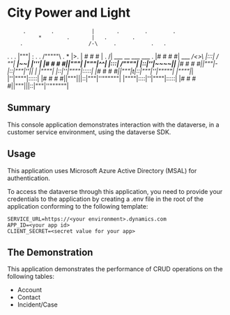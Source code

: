 # City Power and Light

<!-- prettier-ignore-start -->
         .        .            |       .        .        .
              *        .       |   .        .
        .                     /-\     .           .   .
 .               .    .      |"""|              :        .
         .                  /"""""\  .      *       |>.
                           | # # # |     .        /\|  ___
    __     ___   ___   .   |# # # #| ___      ___/<>\ |:::|
  / ""|  __|~~| |'''|      |# # # #||"""|  __|"""|^^| |:::|
 /""""| |::|''|~~~~||_____ |# # # #||"""|-|::|"""|''|_|   |
 |""""| |::|''|""""|:::::| |# # # #||"""|t|::|"""|''|"""""|
 |""""|_|  |''|""""|:::::| |# # # #||"""|||::|"""|''""""""|
 |""""|::::|''|""""|:::::| |# # # #||"""|||::|"""|''""""""|
<!-- prettier-ignore-end -->

## Summary

This console application demonstrates interaction with the dataverse, in a
customer service environment, using the dataverse SDK.

## Usage

This application uses Microsoft Azure Active Directory (MSAL) for
authentication.

To access the dataverse through this application, you need to provide your
credentials to the application by creating a .env file in the root of the
application conforming to the following template:

```env
SERVICE_URL=https://<your environment>.dynamics.com
APP_ID=<your app id>
CLIENT_SECRET=<secret value for your app>
```

## The Demonstration

This application demonstrates the performance of CRUD operations on the
following tables:

- Account
- Contact
- Incident/Case
